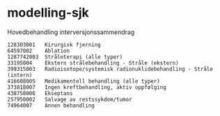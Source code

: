 # modelling-sjk




Hovedbehandling interversjonssammendrag 

```
128303001	Kirurgisk fjerning
64597002	Ablation
1287742003	Stråleterapi (alle typer)
33195004	Ekstern strålebehandling - Stråle (ekstern)
399315003	Radioisotope/systemisk radionuklidebehandling - Stråle (intern)
416608005	Medikamentell behandling (alle typer)
373818007	Ingen kreftbehandling, aktiv oppfølging
438758006	Ekseptans
257950002	Salvage av restssykdom/tumor
74964007	Annen behandling
```
